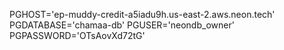 PGHOST='ep-muddy-credit-a5iadu9h.us-east-2.aws.neon.tech'
PGDATABASE='chamaa-db'
PGUSER='neondb_owner'
PGPASSWORD='OTsAovXd72tG'
